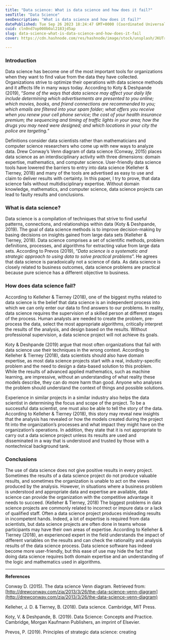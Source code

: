```yaml
---
title: "Data science: What is data science and how does it fail?"
seoTitle: "Data Science"
seoDescription: "What is data science and how does it fail?"
datePublished: Tue Sep 26 2023 18:24:47 GMT+0000 (Coordinated Universal Time)
cuid: cln0nd7op000b0al2183jd5ap
slug: data-science-what-is-data-science-and-how-does-it-fail
cover: https://cdn.hashnode.com/res/hashnode/image/stock/unsplash/JKUTrJ4vK00/upload/95bf67cc5209b6f607176c1a217565a4.jpeg

---
```


### Introduction

Data science has become one of the most important tools for organizations when they want to find value from the data they have collected. Organizations strive to optimize their operations with data science methods and it affects life in many ways today. According to Koty & Deshpande (2019), “*Some of the ways that data science may affect your daily life include determining which advertisements are presented to you online; which movies, books, and friend connections are recommended to you; which emails are filtered into your spam folder; what offers you receive when you renew your cell phone service; the cost of your health insurance premium; the sequencing and timing of traffic lights in your area; how the drugs you may need were designed; and which locations in your city the police are targeting.*”

Definitions consider data scientists rather than mathematicians and computer science researchers who come up with new ways to analyze data. Drew Conway’s Venn diagram of data science (Conway, 2015) places data science as an interdisciplinary activity with three dimensions: domain expertise, mathematics, and computer science. User-friendly data science tools have lowered the barriers to entry into data science (Kelleher & Tierney, 2018) and many of the tools are advertised as easy to use and claim to deliver results with certainty. In this paper, I try to prove, that data science fails without multidisciplinary expertise. Without domain knowledge, mathematics, and computer science, data science projects can lead to faulty results and conclusions.

### What is data science?

Data science is a compilation of techniques that strive to find useful patterns, connections, and relationships within data (Koty & Deshpande, 2019). The goal of data science methods is to improve decision-making by basing decisions on insights gained from large data sets (Kelleher & Tierney, 2018). Data science comprises a set of scientific methods, problem definitions, processes, and algorithms for extracting value from large data sets. According to Prevos (2019), “*Data science is a systematic and strategic approach to using data to solve practical problems*”. He agrees that data science is paradoxically not a science of data. As data science is closely related to business outcomes, data science problems are practical because pure science has a different objective to business.

### How does data science fail?

According to Kelleher & Tierney (2018), one of the biggest myths related to data science is the belief that data science is an independent process into which we can only enter our data to find answers to our problems. In reality, data science requires the supervision of a skilled person at different stages of the process. Human analysts are needed to create the problem, pre-process the data, select the most appropriate algorithms, critically interpret the results of the analysis, and design based on the results. Without professional supervision, a data science project will not achieve its goals.

Koty & Deshpande (2019) argue that most often organizations that fail with data science use their techniques in the wrong context. According to Kelleher & Tierney (2018), data scientists should also have domain expertise, as most data science projects start with a real, industry-specific problem and the need to design a data-based solution to this problem. While the results of advanced applied mathematics, such as machine learning, are impressive, without an understanding of what reality these models describe, they can do more harm than good. Anyone who analyses the problem should understand the context of things and possible solutions.

Experience in similar projects in a similar industry also helps the data scientist in determining the focus and scope of the project. To be a successful data scientist, one must also be able to tell the story of the data. According to Kelleher & Tierney (2018), this story may reveal new insights that the analysis has revealed or how the models created during the project fit into the organization’s processes and what impact they might have on the organization’s operations. In addition, they state that it is not appropriate to carry out a data science project unless its results are used and disseminated in a way that is understood and trusted by those with a nontechnical background tank.

### Conclusions

The use of data science does not give positive results in every project. Sometimes the results of a data science project do not produce valuable results, and sometimes the organization is unable to act on the views produced by the analysis. However, in situations where a business problem is understood and appropriate data and expertise are available, data science can provide the organization with the competitive advantage it needs to succeed. (Kelleher & Tierney, 2018) The biggest problems in data science projects are commonly related to incorrect or impure data or a lack of qualified staff. Often a data science project produces misleading results in incompetent hands. Indeed, a lot of expertise is required from data scientists, but data science projects are often done in teams whose participants may have their own areas of expertise. According to Kelleher & Tierney (2018), an experienced expert in the field understands the impact of different variables on the results and can check the rationality and analysis results of the data science process. Data science software has indeed become more user-friendly, but this ease of use may hide the fact that doing data science requires both domain expertise and an understanding of the logic and mathematics used in algorithms.

---

**References**

Conway D. (2015). The data science Venn diagram. Retrieved from: [http://drewconway.com/zia/2013/3/26/the-data-science-venn-diagram](http://drewconway.com/zia/2013/3/26/the-data-science-venn-diagram)

Kelleher, J. D. & Tierney, B. (2018). Data science. Cambridge, MIT Press.

Koty, V. & Deshpande, B. (2019). Data Science: Concepts and Practice. Cambridge, Morgan Kaufmann Publishers, an imprint of Elsevier.

Prevos, P. (2019). Principles of strategic data science: creating